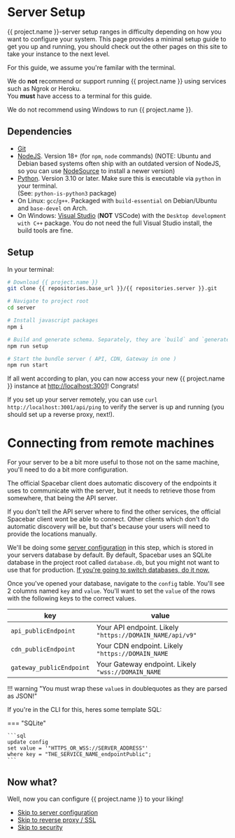 # Server Setup

{{ project.name }}-server setup ranges in difficulty depending on how you want to configure your system.
This page provides a minimal setup guide to get you up and running,
you should check out the other pages on this site to take your instance to the next level.

For this guide, we assume you're familar with the terminal.

We do **not** recommend or support running {{ project.name }} using services such as Ngrok or Heroku.  
You **must** have access to a terminal for this guide.

We do not recommend using Windows to run {{ project.name }}.

## Dependencies

-   [Git](https://git-scm.com/)
-   [NodeJS](https://nodejs.org). Version 18+ (for `npm`, `node` commands)
     (NOTE: Ubuntu and Debian based systems often ship with an outdated version of NodeJS, so you can use [NodeSource](https://github.com/nodesource/distributions) to install a newer version)
-   [Python](https://www.python.org/). Version 3.10 or later. Make sure this is executable via `python` in your terminal.  
     (See: `python-is-python3` package)
-   On Linux: `gcc`/`g++`. Packaged with `build-essential` on Debian/Ubuntu and `base-devel` on Arch.
-   On Windows: [Visual Studio](https://visualstudio.microsoft.com/) (**NOT** VSCode) with the `Desktop development with C++` package.
    You do not need the full Visual Studio install, the build tools are fine.

## Setup

In your terminal:

```bash
# Download {{ project.name }}
git clone {{ repositories.base_url }}/{{ repositories.server }}.git

# Navigate to project root
cd server

# Install javascript packages
npm i

# Build and generate schema. Separately, they are `build` and `generate:schema`.
npm run setup

# Start the bundle server ( API, CDN, Gateway in one )
npm run start
```

If all went according to plan, you can now access your new {{ project.name }} instance at [http://localhost:3001](http://localhost:3001)! Congrats!

If you set up your server remotely, you can use `curl http://localhost:3001/api/ping` to verify the server is up and running
(you should set up a reverse proxy, next!).

# Connecting from remote machines

For your server to be a bit more useful to those not on the same machine, you'll need to do a bit more configuration.

The official Spacebar client does automatic discovery of the endpoints it uses to communicate with the server,
but it needs to retrieve those from somewhere, that being the API server.

If you don't tell the API server where to find the other services, the official Spacebar client wont be able to connect.
Other clients which don't do automatic discovery will be, but that's because your users will need to provide the locations manually.

We'll be doing some [server configuration](configuration) in this step, which is stored in your servers database by default.
By default, Spacebar uses an SQLite database in the project root called `database.db`, but you might not want to use that for production.
[If you're going to switch databases, do it now.](database.md)

Once you've opened your database, navigate to the `config` table. You'll see 2 columns named `key` and `value`.
You'll want to set the `value` of the rows with the following keys to the correct values.

| key                      | value                                                    |
| ------------------------ | -------------------------------------------------------- |
| `api_publicEndpoint`     | Your API endpoint. Likely `"https://DOMAIN_NAME/api/v9"` |
| `cdn_publicEndpoint`     | Your CDN endpoint. Likely `"https://DOMAIN_NAME`         |
| `gateway_publicEndpoint` | Your Gateway endpoint. Likely `"wss://DOMAIN_NAME`       |

!!! warning "You must wrap these `value`s in doublequotes as they are parsed as JSON!"

If you're in the CLI for this, heres some template SQL:

=== "SQLite"

    ```sql
    update config
    set value = '"HTTPS_OR_WSS://SERVER_ADDRESS"'
    where key = "THE_SERVICE_NAME_endpointPublic";
    ```

## Now what?

Well, now you can configure {{ project.name }} to your liking!

-   [Skip to server configuration](configuration)
-   [Skip to reverse proxy / SSL](reverseProxy.md)
-   [Skip to security](security)
